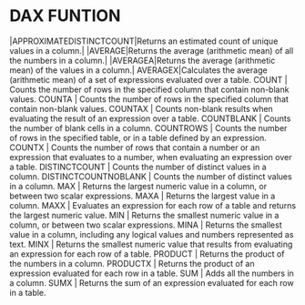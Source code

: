 # DAX FUNTION
|APPROXIMATEDISTINCTCOUNT|Returns an estimated count of unique values in a column.|
|AVERAGE|Returns the average (arithmetic mean) of all the numbers in a column.|
|AVERAGEA|Returns the average (arithmetic mean) of the values in a column.|
AVERAGEX|Calculates the average (arithmetic mean) of a set of expressions evaluated over a table.
COUNT	 |	Counts the number of rows in the specified column that contain non-blank values.
COUNTA	 |	Counts the number of rows in the specified column that contain non-blank values.
COUNTAX	 |	Counts non-blank results when evaluating the result of an expression over a table.
COUNTBLANK	 |	Counts the number of blank cells in a column.
COUNTROWS	 |	Counts the number of rows in the specified table, or in a table defined by an expression.
COUNTX	 |	Counts the number of rows that contain a number or an expression that evaluates to a number, when evaluating an expression over a table.
DISTINCTCOUNT	 |	Counts the number of distinct values in a column.
DISTINCTCOUNTNOBLANK	 |	Counts the number of distinct values in a column.
MAX	 |	Returns the largest numeric value in a column, or between two scalar expressions.
MAXA	 |	Returns the largest value in a column.
MAXX	 |	Evaluates an expression for each row of a table and returns the largest numeric value.
MIN	 |	Returns the smallest numeric value in a column, or between two scalar expressions.
MINA	 |	Returns the smallest value in a column, including any logical values and numbers represented as text.
MINX	 |	Returns the smallest numeric value that results from evaluating an expression for each row of a table.
PRODUCT	 |	Returns the product of the numbers in a column.
PRODUCTX	 |	Returns the product of an expression evaluated for each row in a table.
SUM	 |	Adds all the numbers in a column.
SUMX	 |	Returns the sum of an expression evaluated for each row in a table.
